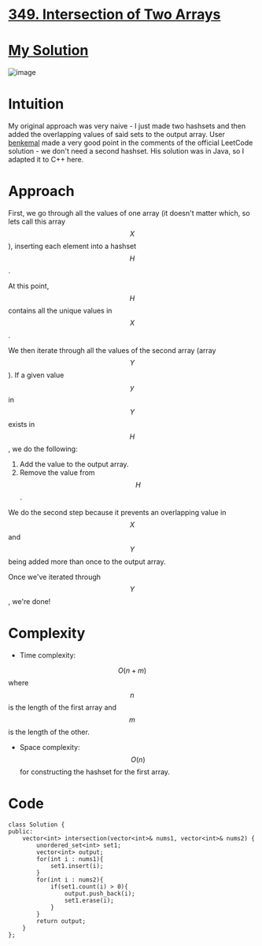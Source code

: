 # [349. Intersection of Two Arrays](https://leetcode.com/problems/intersection-of-two-arrays/description/)

# [My Solution](https://leetcode.com/problems/intersection-of-two-arrays/solutions/2994400/c-solution-credit-goes-to-user-benkemal/)

![image](https://user-images.githubusercontent.com/76566137/210439431-9c5b29b7-6dc6-459a-aeb8-f569f68ba632.png)

# Intuition
My original approach was very naive - I just made two hashsets and then added the overlapping values of said sets to the output array. User [benkemal](https://leetcode.com/benkemal/) made a very good point in the comments of the official LeetCode solution - we don't need a second hashset. His solution was in Java, so I adapted it to C++ here.

# Approach
<!-- Describe your approach to solving the problem. -->
First, we go through all the values of one array (it doesn't matter which, so lets call this array $$X$$), inserting each element into a hashset $$H$$. 

At this point, $$H$$ contains all the unique values in $$X$$. 

We then iterate through all the values of the second array (array $$Y$$). If a given value $$y$$ in $$Y$$ exists in $$H$$, we do the following:

1) Add the value to the output array.
2) Remove the value from $$H$$. 

We do the second step because it prevents an overlapping value in $$X$$ and $$Y$$ being added more than once to the output array. 

Once we've iterated through $$Y$$, we're done!
# Complexity
- Time complexity:
<!-- Add your time complexity here, e.g. $$O(n)$$ -->
$$O(n + m)$$ where $$n$$ is the length of the first array and $$m$$ is the length of the other.
- Space complexity:
$$O(n)$$ for constructing the hashset for the first array. 

# Code
```
class Solution {
public:
    vector<int> intersection(vector<int>& nums1, vector<int>& nums2) {
        unordered_set<int> set1;
        vector<int> output;
        for(int i : nums1){
            set1.insert(i);
        }
        for(int i : nums2){
            if(set1.count(i) > 0){
                output.push_back(i);
                set1.erase(i);
            }
        }
        return output;
    }
};
```
